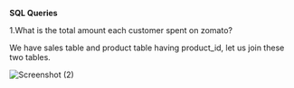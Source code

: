 **SQL Queries**

1.What is the total amount each customer spent on zomato?

  We have sales table and product table having product_id, let us join these two tables.

  
![Screenshot (2)](https://github.com/user-attachments/assets/6df8a14f-663e-485e-8d84-5952eca3e518)
